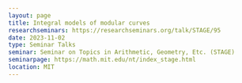 ```yaml
---
layout: page
title: Integral models of modular curves
researchseminars: https://researchseminars.org/talk/STAGE/95
date: 2023-11-02
type: Seminar Talks
seminar: Seminar on Topics in Arithmetic, Geometry, Etc. (STAGE)
seminarpage: https://math.mit.edu/nt/index_stage.html
location: MIT
---
```

